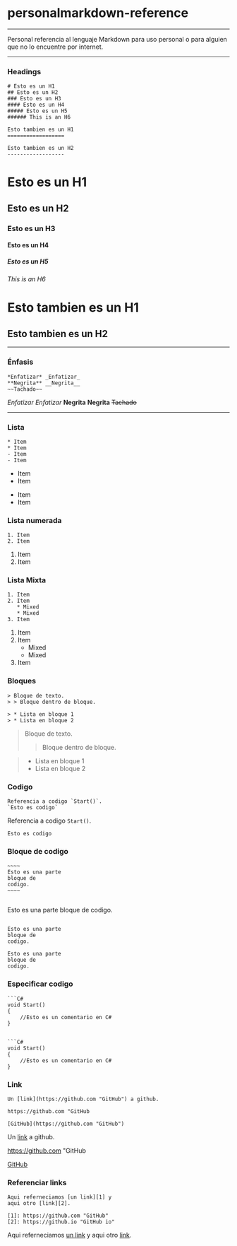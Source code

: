 # personalmarkdown-reference
_______________________________________
Personal referencia al lenguaje Markdown para uso personal o para alguien que no lo encuentre por internet.

_____________________________________
### Headings

```
# Esto es un H1
## Esto es un H2
### Esto es un H3
#### Esto es un H4
##### Esto es un H5
###### This is an H6

Esto tambien es un H1
==================

Esto tambien es un H2
------------------

```
# Esto es un H1
## Esto es un H2
### Esto es un H3
#### Esto es un H4
##### Esto es un H5
###### This is an H6

Esto tambien es un H1
==================

Esto tambien es un H2
------------------

_____________________________________

### Énfasis


```
*Enfatizar* _Enfatizar_
**Negrita** __Negrita__
~~Tachado~~
```

*Enfatizar* _Enfatizar_
**Negrita** __Negrita__
~~Tachado~~

_____________________________________

### Lista

```
* Item
* Item
- Item
- Item
```

* Item
* Item
- Item
- Item

### Lista numerada

```
1. Item
2. Item
```

1. Item
2. Item

### Lista Mixta

```
1. Item
2. Item
   * Mixed
   * Mixed  
3. Item
```

1. Item
2. Item
   * Mixed
   * Mixed  
3. Item

### Bloques

```
> Bloque de texto.
> > Bloque dentro de bloque.

> * Lista en bloque 1 
> * Lista en bloque 2
```

> Bloque de texto.
> > Bloque dentro de bloque.

> * Lista en bloque 1 
> * Lista en bloque 2

### Codigo

```
Referencia a codigo `Start()`.
`Esto es codigo`
```

Referencia a codigo `Start()`.

`Esto es codigo`

### Bloque de codigo

```
~~~~
Esto es una parte 
bloque de
codigo.
~~~~
```

```
```
Esto es una parte 
bloque de
codigo.
```
```

~~~~
Esto es una parte 
bloque de
codigo.
~~~~

```
Esto es una parte 
bloque de
codigo.
```

### Especificar codigo

```
```C#
void Start()
{
    //Esto es un comentario en C#
}

```
```

```C#
void Start()
{
    //Esto es un comentario en C#
}

```

### Link

```
Un [link](https://github.com "GitHub") a github.

https://github.com "GitHub

[GitHub](https://github.com "GitHub")
```

Un [link](https://github.com "GitHub") a github.

https://github.com "GitHub

[GitHub](https://github.com "GitHub")

### Referenciar links

```
Aqui referneciamos [un link][1] y
aqui otro [link][2].

[1]: https://github.com "GitHub"
[2]: https://github.io "GitHub io"
```

Aqui referneciamos [un link][1] y
aqui otro [link][2].

[1]: https://github.com "GitHub"
[2]: https://github.io "GitHub io"

###